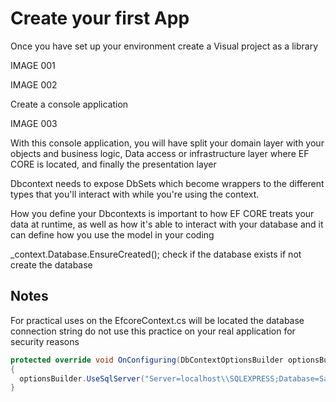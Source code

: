 # Create your first App

Once you have set up your environment create a Visual project as a library 

IMAGE 001

IMAGE 002

Create a console application 

IMAGE 003

With this console application, you will have split your domain layer with your objects and business logic, Data access or infrastructure layer where EF CORE is located, and finally the presentation layer

Dbcontext needs to expose DbSets which become wrappers to the different types that you'll interact with while you're using the context.

How you define your Dbcontexts is important to how EF CORE treats your data at runtime, as well as how it's able to interact with your database and it can define how you use the model in your coding


_context.Database.EnsureCreated();
check if the database exists if not create the database

## Notes 

For practical uses on the EfcoreContext.cs will be located the database connection string do not use this practice on your real application for security reasons

```csharp
protected override void OnConfiguring(DbContextOptionsBuilder optionsBuilder)
{
  optionsBuilder.UseSqlServer("Server=localhost\\SQLEXPRESS;Database=SamuraiDb;Trusted_Connection=True;");
}
```
